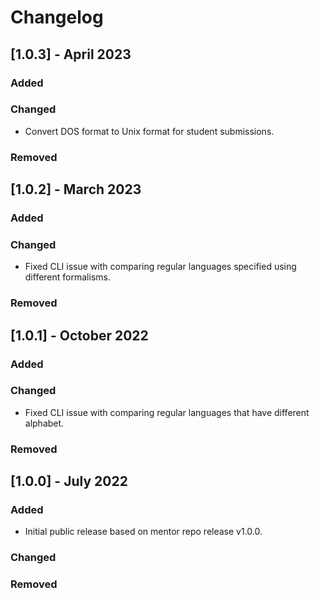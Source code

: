 # Changelog

## [1.0.3] - April 2023

### Added

### Changed
- Convert DOS format to Unix format for student submissions.

### Removed

## [1.0.2] - March 2023

### Added

### Changed
- Fixed CLI issue with comparing regular languages specified using different formalisms.

### Removed

## [1.0.1] - October 2022

### Added

### Changed
- Fixed CLI issue with comparing regular languages that have different alphabet.

### Removed

## [1.0.0] - July 2022

### Added
- Initial public release based on mentor repo release v1.0.0.

### Changed

### Removed
